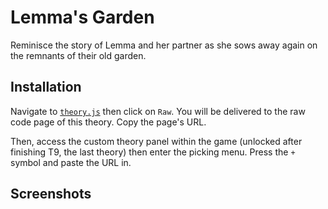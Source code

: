 # Lemma's Garden

Reminisce the story of Lemma and her partner as she sows away again on the
remnants of their old garden.

## Installation

Navigate to [`theory.js`](./theory.js) then click on `Raw`. You will be
delivered to the raw code page of this theory. Copy the page's URL.

Then, access the custom theory panel within the game (unlocked after finishing
T9, the last theory) then enter the picking menu. Press the `+` symbol and
paste the URL in.

## Screenshots
